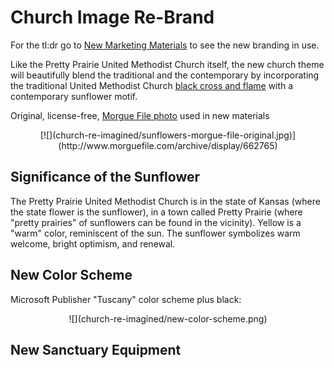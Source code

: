 # Church Image Re-Brand

For the tl:dr go to [New Marketing Materials](new_marketing_materials.md) to see the new branding in use. 

Like the Pretty Prairie United Methodist Church itself, the new church theme will beautifully blend the traditional and the contemporary by incorporating the traditional United Methodist Church [black cross and flame](http://cdnfiles.umc.org/Website_Properties/Resources/graphics-library/cross-and-flame-bw-1058x1818.png) with a contemporary sunflower motif. 

Original, license-free, [Morgue File photo](http://www.morguefile.com/archive/display/662765) used in new materials
<center>
[![](church-re-imagined/sunflowers-morgue-file-original.jpg)](http://www.morguefile.com/archive/display/662765)
</center>

## Significance of the Sunflower

The Pretty Prairie United Methodist Church is in the state of Kansas (where the state flower is the sunflower), in a town called Pretty Prairie (where "pretty prairies" of sunflowers can be found in the vicinity). Yellow is a "warm" color, reminiscent of the sun. The sunflower symbolizes warm welcome, bright optimism, and renewal. 

## New Color Scheme

Microsoft Publisher "Tuscany" color scheme plus black:
<center>
![](church-re-imagined/new-color-scheme.png)
</center>

## New Sanctuary Equipment

